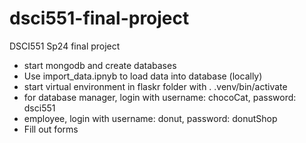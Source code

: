 # dsci551-final-project
DSCI551 Sp24 final project
- start mongodb and create databases
- Use import_data.ipnyb to load data into database (locally)
- start virtual environment in flaskr folder with . .venv/bin/activate
- for database manager, login with username: chocoCat, password: dsci551
- employee, login with username: donut, password: donutShop
- Fill out forms